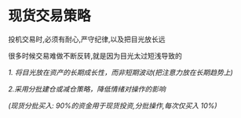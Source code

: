 # 现货交易策略

投机交易时,必须有耐心,严守纪律,以及把目光放长远

很多时候交易难做不断反转,就是因为目光太过短浅导致的

_1. 将目光放在资产的长期成长性，而非短期波动(把注意力放在长期趋势上)_

_2.采用分批建仓或减仓策略，降低情绪对操作的影响_

_(现货分批买入: 90%的资金用于现货投资,分批操作,每次仅买入 10%)_

